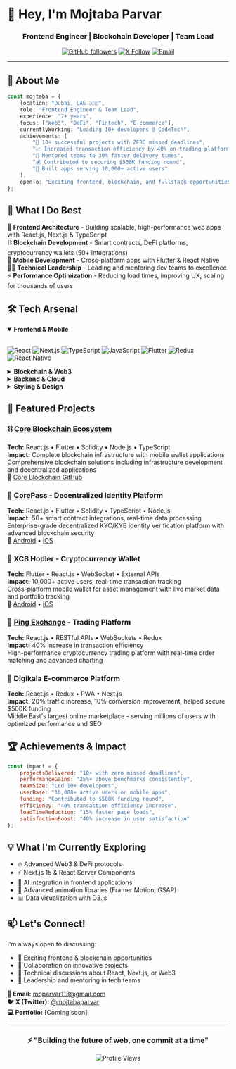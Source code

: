 # 👋 Hey, I'm Mojtaba Parvar

<div align="center">
  
### Frontend Engineer | Blockchain Developer | Team Lead

[![GitHub followers](https://img.shields.io/github/followers/raegartargarian?style=social)](https://github.com/raegartargarian)
[![X Follow](https://img.shields.io/badge/-@mojtabaparvar-000000?style=flat&logo=x&logoColor=white)](https://x.com/mojtabaparvar)
[![Email](https://img.shields.io/badge/-moparvar113@gmail.com-D14836?style=flat&logo=Gmail&logoColor=white)](mailto:moparvar113@gmail.com)

</div>

---

## 🚀 About Me

```typescript
const mojtaba = {
    location: "Dubai, UAE 🇦🇪",
    role: "Frontend Engineer & Team Lead",
    experience: "7+ years",
    focus: ["Web3", "DeFi", "Fintech", "E-commerce"],
    currentlyWorking: "Leading 10+ developers @ CodeTech",
    achievements: [
        "🎯 10+ successful projects with ZERO missed deadlines",
        "📈 Increased transaction efficiency by 40% on trading platforms",
        "👥 Mentored teams to 30% faster delivery times",
        "💰 Contributed to securing $500K funding round",
        "📱 Built apps serving 10,000+ active users"
    ],
    openTo: "Exciting frontend, blockchain, and fullstack opportunities"
};
```

## 💼 What I Do Best

🎨 **Frontend Architecture** - Building scalable, high-performance web apps with React.js, Next.js & TypeScript  
⛓️ **Blockchain Development** - Smart contracts, DeFi platforms, cryptocurrency wallets (50+ integrations)  
📱 **Mobile Development** - Cross-platform apps with Flutter & React Native  
👨‍💼 **Technical Leadership** - Leading and mentoring dev teams to excellence  
⚡ **Performance Optimization** - Reducing load times, improving UX, scaling for thousands of users

## 🛠️ Tech Arsenal

<details open>
<summary><b>Frontend & Mobile</b></summary>
<br/>

![React](https://img.shields.io/badge/-React-61DAFB?style=flat&logo=react&logoColor=black)
![Next.js](https://img.shields.io/badge/-Next.js-000000?style=flat&logo=next.js&logoColor=white)
![TypeScript](https://img.shields.io/badge/-TypeScript-3178C6?style=flat&logo=typescript&logoColor=white)
![JavaScript](https://img.shields.io/badge/-JavaScript-F7DF1E?style=flat&logo=javascript&logoColor=black)
![Flutter](https://img.shields.io/badge/-Flutter-02569B?style=flat&logo=flutter&logoColor=white)
![Redux](https://img.shields.io/badge/-Redux-764ABC?style=flat&logo=redux&logoColor=white)
![React Native](https://img.shields.io/badge/-React_Native-61DAFB?style=flat&logo=react&logoColor=black)

</details>

<details>
<summary><b>Blockchain & Web3</b></summary>
<br/>

![Solidity](https://img.shields.io/badge/-Solidity-363636?style=flat&logo=solidity&logoColor=white)
![Ethereum](https://img.shields.io/badge/-Ethereum-3C3C3D?style=flat&logo=ethereum&logoColor=white)
![Web3.js](https://img.shields.io/badge/-Web3.js-F16822?style=flat&logo=web3.js&logoColor=white)

</details>

<details>
<summary><b>Backend & Cloud</b></summary>
<br/>

![Node.js](https://img.shields.io/badge/-Node.js-339933?style=flat&logo=node.js&logoColor=white)
![Express](https://img.shields.io/badge/-Express-000000?style=flat&logo=express&logoColor=white)
![MongoDB](https://img.shields.io/badge/-MongoDB-47A248?style=flat&logo=mongodb&logoColor=white)
![PostgreSQL](https://img.shields.io/badge/-PostgreSQL-4169E1?style=flat&logo=postgresql&logoColor=white)
![AWS](https://img.shields.io/badge/-AWS-232F3E?style=flat&logo=amazon-aws&logoColor=white)
![Docker](https://img.shields.io/badge/-Docker-2496ED?style=flat&logo=docker&logoColor=white)
![Kubernetes](https://img.shields.io/badge/-Kubernetes-326CE5?style=flat&logo=kubernetes&logoColor=white)

</details>

<details>
<summary><b>Styling & Design</b></summary>
<br/>

![Tailwind CSS](https://img.shields.io/badge/-Tailwind_CSS-06B6D4?style=flat&logo=tailwind-css&logoColor=white)
![Material-UI](https://img.shields.io/badge/-Material_UI-007FFF?style=flat&logo=mui&logoColor=white)
![Sass](https://img.shields.io/badge/-Sass-CC6699?style=flat&logo=sass&logoColor=white)
![Styled Components](https://img.shields.io/badge/-Styled_Components-DB7093?style=flat&logo=styled-components&logoColor=white)

</details>

## 🌟 Featured Projects

### ⛓️ [Core Blockchain Ecosystem](https://coreblockchain.net/)
**Tech:** React.js • Flutter • Solidity • Node.js • TypeScript  
**Impact:** Complete blockchain infrastructure with mobile wallet applications  
Comprehensive blockchain solutions including infrastructure development and decentralized applications  
🔗 [Core Blockchain GitHub](https://github.com/core-coin/go-core)

### 🔐 CorePass - Decentralized Identity Platform
**Tech:** React.js • Flutter • Solidity • TypeScript • Node.js  
**Impact:** 50+ smart contract integrations, real-time data processing  
Enterprise-grade decentralized KYC/KYB identity verification platform with advanced blockchain security  
📱 [Android](https://play.google.com/store/apps/details?id=net.corepass.app&hl=en) • [iOS](https://apps.apple.com/sk/app/corepass-id/id1644928641)

### 📱 XCB Hodler - Cryptocurrency Wallet
**Tech:** Flutter • React.js • WebSocket • External APIs  
**Impact:** 10,000+ active users, real-time transaction tracking  
Cross-platform mobile wallet for asset management with live market data and portfolio tracking  
📱 [Android](https://play.google.com/store/apps/details?id=com.xcbhodler.app&hl=en_US) • [iOS](https://apps.apple.com/us/app/xcb-hodler/id6449737037)

### 💱 [Ping Exchange](https://app.ping.exchange/) - Trading Platform
**Tech:** React.js • RESTful APIs • WebSockets • Redux  
**Impact:** 40% increase in transaction efficiency  
High-performance cryptocurrency trading platform with real-time order matching and advanced charting

### 🛒 Digikala E-commerce Platform
**Tech:** React.js • Redux • PWA • Next.js  
**Impact:** 20% traffic increase, 10% conversion improvement, helped secure $500K funding  
Middle East's largest online marketplace - serving millions of users with optimized performance and SEO


## 🏆 Achievements & Impact

```javascript
const impact = {
    projectsDelivered: "10+ with zero missed deadlines",
    performanceGains: "25%+ above benchmarks consistently",
    teamSize: "Led 10+ developers",
    userBase: "10,000+ active users on mobile apps",
    funding: "Contributed to $500K funding round",
    efficiency: "40% transaction efficiency increase",
    loadTimeReduction: "15% faster page loads",
    satisfactionBoost: "40% increase in user satisfaction"
};
```

## 💡 What I'm Currently Exploring

- 🔥 Advanced Web3 & DeFi protocols
- ⚡ Next.js 15 & React Server Components
- 🤖 AI integration in frontend applications
- 🎨 Advanced animation libraries (Framer Motion, GSAP)
- 📊 Data visualization with D3.js

## 📫 Let's Connect!

I'm always open to discussing:
- 💼 Exciting frontend & blockchain opportunities
- 🤝 Collaboration on innovative projects
- 💬 Technical discussions about React, Next.js, or Web3
- 🎯 Leadership and mentoring in tech teams

**📧 Email:** moparvar113@gmail.com  
**🐦 X (Twitter):** [@mojtabaparvar](https://x.com/mojtabaparvar)  
**💻 Portfolio:** [Coming soon]

---

<div align="center">

### ⚡ "Building the future of web, one commit at a time"

![Profile Views](https://komarev.com/ghpvc/?username=raegartargarian&color=blueviolet&style=flat)

</div>
